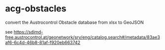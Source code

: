 # acg-obstacles
convert the Austrocontrol Obstacle database from xlsx to GeoJSON

see https://sdimd-free.austrocontrol.at/geonetwork/srv/eng/catalog.search#/metadata/83ae3af6-6c4d-46b8-81af-f920eb663742


